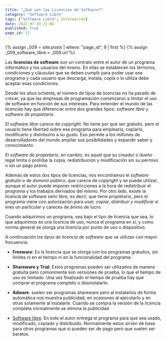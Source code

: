 ```yaml
---
title: "¿Qué son las Licencias de Software?"
category: "Software Libre"
tags: ["Software Libre", Información]
date: 2022-07-19 21:02
published: true
page_id: 12
---
```


{% assign _009 = site.posts | where: "page_id",  9 | first %}
{% assign _009_software_libre = _009.url %}

Las **licencias de software** son un contrato entre el autor de un programa informático y los usuarios del mismo. En ellas se establecen los términos, condiciones y cláusulas que se deben cumplir para poder usar ese programa y cada usuario que descarga, instala, copia o lo utiliza debe aceptar esas condiciones.

Desde los años ochenta, el número de tipos de licencias no ha parado de crecer, ya que las empresas de programación comenzaron a limitar el uso de software en función de sus intereses. Para entender el mundo de las licencias hay que diferenciar entre dos grandes tipos: *software libre* y *software de propietario*.

El *software libre* carece de *copyright*. No tiene por qué ser gratuito, pero el usuario tiene libertad sobre ese programa para emplearlo, copiarlo, modificarlo y distribuirlo a su gusto. Eso permite a los millones de desarrolladores del mundo ampliar sus posibilidades y expandir saber y conocimiento.

El *software de propietario*, en cambio, es aquel que su creador o dueño legal limita o prohíbe la copia, redistribución y modificación sin su permiso o sin un pago previo.

Además de estos dos tipos de licencias, nos encontramos el *software gratuito* o de *dominio público*, que carece de *copyright* y se puede utilizar, aunque el autor puede imponer restricciones a la hora de redistribuir el programa y los trabajos derivados del mismo. Por otro lado, existe la licencia de software semi libre, es decir, que tiene propietario, pero el programa viene con autorización para *usar, copiar, distribuir y modificar* si eres un particular y careces de ánimo de lucro.

Cuando adquirimos un programa, sea bajo el tipo de licencia que sea, lo que adquirimos es una licencia de uso, nunca el programa en sí, y como norma general se otorga una licencia por punto de uso o dispositivo.

A continuación los *tipos de licencia de software* que se utilizan con mayor frecuencia:

* **Freeware**: Es la licencia que se otorga con los programas gratuitos, sin límites ni en el tiempo ni en la funcionalidad del programa.

* **Shareware y Trial**: Estos programas pueden ser utilizados de manera gratuita pero comúnmente son versiones de prueba, lo que el tiempo de uso es limitado. Una vez finalizado el tiempo de prueba hay que comprar el programa completo o desinstalarlo.

* **Adware**: suelen ser programas shareware pero al instalarlos de forma automática nos muestra publicidad; en ocasiones al ejecutarlo y en otras solamente al instalarle. Cuando se compra la versión de la licencia completa normalmente se elimina la publicidad.

* <a href="{{_009_software_libre}}">Software libre</a>: En este el autor entrega el programa para que sea usado, modificado, copiado y distribuido. Normalmente estos sirven de base para otros programas que si pueden ser de pago pero que suelen ser baratos.
